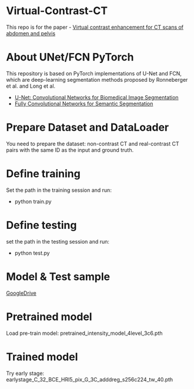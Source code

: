 # Virtual-Contrast-CT
This repo is for the paper - [Virtual contrast enhancement for CT scans of abdomen and pelvis](https://www.sciencedirect.com/science/article/abs/pii/S0895611122000672)

# About UNet/FCN PyTorch

This repository is based on PyTorch implementations of U-Net and FCN, which are deep-learning segmentation methods proposed by Ronneberger et al. and Long et al.

- [U-Net: Convolutional Networks for Biomedical Image Segmentation](https://lmb.informatik.uni-freiburg.de/people/ronneber/u-net/)
- [Fully Convolutional Networks for Semantic Segmentation](https://www.cv-foundation.org/openaccess/content_cvpr_2015/papers/Long_Fully_Convolutional_Networks_2015_CVPR_paper.pdf)


# Prepare Dataset and DataLoader

You need to prepare the dataset: non-contrast CT and real-contrast CT pairs with the same ID as the input and ground truth.


# Define training 

Set the path in the training session and run:
- python train.py



# Define testing
set the path in the testing session and run:
- python test.py

# Model & Test sample 
[GoogleDrive](https://drive.google.com/drive/folders/16fMQX28qh5fvv_mg055DmTKWaZUvI9eY?usp=share_link)

# Pretrained model
Load pre-train model: pretrained_intensity_model_4level_3c6.pth

# Trained model
Try early stage: earlystage_C_32_BCE_HRl5_pix_G_3C_adddreg_s256c224_tw_40.pth
